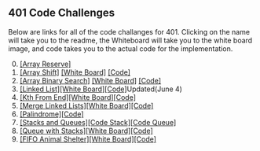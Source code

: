 ## 401 Code Challenges
Below are links for all of the code challanges for 401.  Clicking on the name will take you to the readme, the Whiteboard will take you to the white board image, and code takes you to the actual code for the implementation.

0. [[Array Reserve]](https://github.com/thatsjustjohn/data-structures-and-algorithms/tree/master/code-challenges/arrayReverse)
1. [[Array Shift]](../code-challenges401/readmes/array_shift.md) [[White Board]](../code-challenges401/assets/array_shift.jpg) [[Code]](../code-challenges401/src/main/java/code/challenges401/ArrayShift.java)
2. [[Array Binary Search]](../code-challenges401/readmes/binary_search.md) [[White Board]](../code-challenges401/assets/array_binary_search.jpg) [[Code]](../code-challenges401/src/main/java/code/challenges401/BinarySearch.java)
3. [[Linked List]](../code-challenges401/readmes/linked_list.md)[[White Board]](../code-challenges401/assets/ll_insertions.jpg)[[Code]](../code-challenges401/src/main/java/code/challenges401/linkedlist/LinkedList.java)Updated(June 4)
4. [[Kth From End]](../code-challenges401/readmes/linked_list.md)[[White Board]](../code-challenges401/assets/ll_kth_from_end.jpg)[[Code]](../code-challenges401/src/main/java/code/challenges401/linkedlist/LinkedList.java)
5. [[Merge Linked Lists]](../code-challenges401/readmes/linked_list.md)[[White Board]](../code-challenges401/assets/ll_merge.jpg)[[Code]](../code-challenges401/src/main/java/code/challenges401/linkedlist/LinkedList.java)
6. [[Palindrome]](../code-challenges401/readmes/linked_list.md)[[Code]](../code-challenges401/src/main/java/code/challenges401/linkedlist/LinkedList.java)
7. [[Stacks and Queues]](../code-challenges401/readmes/stack_and_queues.md)[[Code Stack]](../code-challenges401/src/main/java/code/challenges401/stacksandqueues/Stack.java)[[Code Queue]](../code-challenges401/src/main/java/code/challenges401/stacksandqueues/Queue.java)
8. [[Queue with Stacks]](../code-challenges401/readmes/queue_with_stacks.md)[[White Board]](../code-challenges401/assets/queue_with_stacks.jpg)[[Code]](../code-challenges401/src/main/java/code/challenges401/queueWithStacks/PseudoQueue.java)
9. [[FIFO Animal Shelter]](../code-challenges401/readmes/fifo_animal_shelter)[[White Board]](../code-challenges401/assets/fifo_animal_shelter.jpg)[[Code]](../code-challenges401/src/main/java/code/challenges401/queueWithStacks/AnimalShelter.java)

